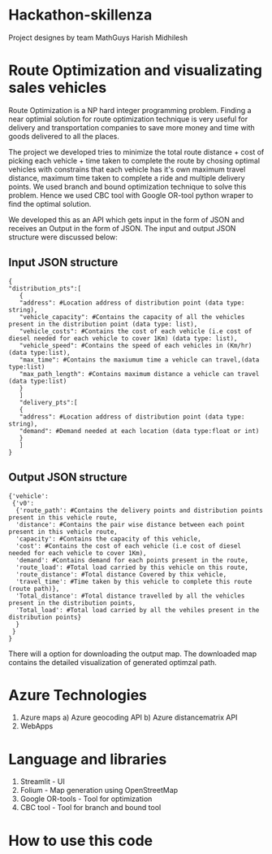 # Hackathon-skillenza
Project designes by team MathGuys
Harish
Midhilesh
# Route Optimization and visualizating sales vehicles
Route Optimization is a NP hard integer programming problem. Finding a near optimial solution for route optimization technique is very useful for delivery and transportation companies to save more money and time with goods delivered to all the places.

The project we developed tries to minimize the total route distance + cost of picking each vehicle + time taken to complete the route by chosing optimal vehicles with constrains that each vehicle has it's own maximum travel distance, maximum time taken to complete a ride and multiple delivery points. We used branch and bound optimization technique to solve this problem. Hence we used CBC tool with Google OR-tool python wraper to find the optimal solution.

We developed this as an API which gets input in the form of JSON and receives an Output in the form of JSON. The input and output JSON structure were discussed below:

## Input JSON structure
```
{
"distribution_pts":[
   {
   "address": #Location address of distribution point (data type: string),
   "vehicle_capacity": #Contains the capacity of all the vehicles present in the distribution point (data type: list),
   "vehicle_costs": #Contains the cost of each vehicle (i.e cost of diesel needed for each vehicle to cover 1Km) (data type: list),
   "vehicle_speed": #Contains the speed of each vehicles in (Km/hr) (data type:list),
   "max_time": #Contains the maxiumum time a vehicle can travel,(data type:list)
   "max_path_length": #Contains maximum distance a vehicle can travel (data type:list)
   }
   ]
   "delivery_pts":[
   {
   "address": #Location address of distribution point (data type: string),
   "demand": #Demand needed at each location (data type:float or int)
   }
   ]
}
```

## Output JSON structure
```
{'vehicle': 
 {'v0': 
  {'route_path': #Contains the delivery points and distribution points present in this vehicle route, 
  'distance': #Contains the pair wise distance between each point present in this vehicle route, 
  'capacity': #Contains the capacity of this vehicle, 
  'cost': #Contains the cost of each vehicle (i.e cost of diesel needed for each vehicle to cover 1Km), 
  'demand': #Contains demand for each points present in the route, 
  'route_load': #Total load carried by this vehicle on this route, 
  'route_distance': #Total distance Covered by thix vehicle,
  'travel_time': #Time taken by this vehicle to complete this route (route path)}, 
  'Total_distance': #Total distance travelled by all the vehicles present in the distribution points, 
  'Total_load': #Total load carried by all the vehiles present in the distribution points}
  }
 }
}
```
There will a option for downloading the output map. The downloaded map contains the detailed visualization of generated optimzal path.

# Azure Technologies
1) Azure maps
  a) Azure geocoding API
  b) Azure distancematrix API
2) WebApps

# Language and libraries
1) Streamlit - UI
2) Folium - Map generation using OpenStreetMap
3) Google OR-tools - Tool for optimization
4) CBC tool - Tool for branch and bound tool

# How to use this code
